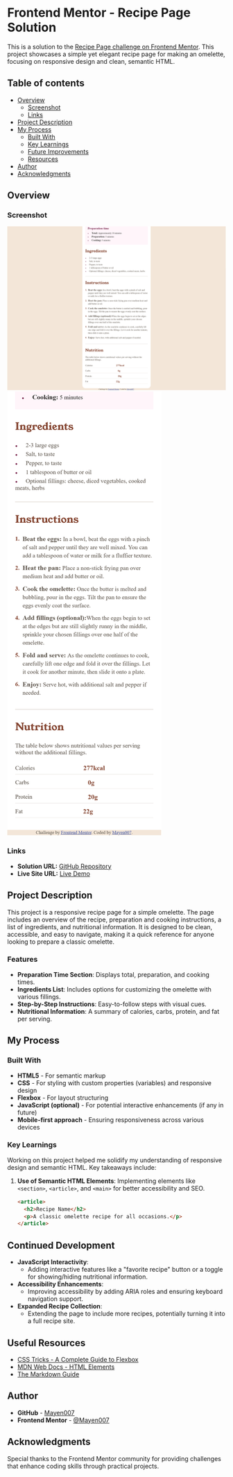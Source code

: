 # Frontend Mentor - Recipe Page Solution

This is a solution to the [Recipe Page challenge on Frontend Mentor](https://www.frontendmentor.io/challenges/recipe-page-KiTsR8QQKm). This project showcases a simple yet elegant recipe page for making an omelette, focusing on responsive design and clean, semantic HTML.

## Table of contents

- [Overview](#overview)
  - [Screenshot](#screenshot)
  - [Links](#links)
- [Project Description](#project-description)
- [My Process](#my-process)
  - [Built With](#built-with)
  - [Key Learnings](#key-learnings)
  - [Future Improvements](#future-improvements)
  - [Resources](#resources)
- [Author](#author)
- [Acknowledgments](#acknowledgments)

## Overview

### Screenshot

![Desktop View](./assets/images/desktop-view.png)
![Mobile View](./assets/images/mobile-view.png)


### Links

- **Solution URL:** [GitHub Repository](https://github.com/Mayen007/Recipe-Page)
- **Live Site URL:** [Live Demo](https://mayen007.github.io/Recipe-Page/)

## Project Description

This project is a responsive recipe page for a simple omelette. The page includes an overview of the recipe, preparation and cooking instructions, a list of ingredients, and nutritional information. It is designed to be clean, accessible, and easy to navigate, making it a quick reference for anyone looking to prepare a classic omelette.

### Features

- **Preparation Time Section**: Displays total, preparation, and cooking times.
- **Ingredients List**: Includes options for customizing the omelette with various fillings.
- **Step-by-Step Instructions**: Easy-to-follow steps with visual cues.
- **Nutritional Information**: A summary of calories, carbs, protein, and fat per serving.

## My Process

### Built With

- **HTML5** - For semantic markup
- **CSS** - For styling with custom properties (variables) and responsive design
- **Flexbox** - For layout structuring
- **JavaScript (optional)** - For potential interactive enhancements (if any in future)
- **Mobile-first approach** - Ensuring responsiveness across various devices

### Key Learnings

Working on this project helped me solidify my understanding of responsive design and semantic HTML. Key takeaways include:

1. **Use of Semantic HTML Elements**: Implementing elements like `<section>`, `<article>`, and `<main>` for better accessibility and SEO.
   ```html
   <article>
     <h2>Recipe Name</h2>
     <p>A classic omelette recipe for all occasions.</p>
   </article>
   ```

## Continued Development

- **JavaScript Interactivity**:
  - Adding interactive features like a "favorite recipe" button or a toggle for showing/hiding nutritional information.
- **Accessibility Enhancements**:
  - Improving accessibility by adding ARIA roles and ensuring keyboard navigation support.
- **Expanded Recipe Collection**:
  - Extending the page to include more recipes, potentially turning it into a full recipe site.

## Useful Resources

- [CSS Tricks - A Complete Guide to Flexbox](https://css-tricks.com/snippets/css/a-guide-to-flexbox/)
- [MDN Web Docs - HTML Elements](https://developer.mozilla.org/en-US/docs/Web/HTML/Element)
- [The Markdown Guide](https://www.markdownguide.org/)

## Author

- **GitHub** - [Mayen007](https://github.com/Mayen007)
- **Frontend Mentor** - [@Mayen007](https://www.frontendmentor.io/profile/Mayen007)

## Acknowledgments

Special thanks to the Frontend Mentor community for providing challenges that enhance coding skills through practical projects.
